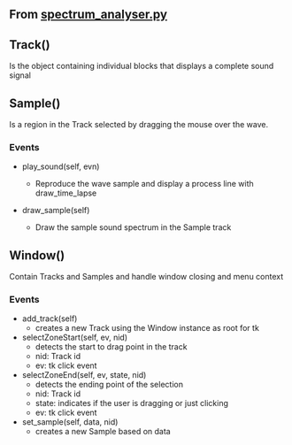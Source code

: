 ## From [spectrum_analyser.py](spectrum_analyser.py)

Track()
-------

Is the object containing individual blocks that displays a complete sound signal


Sample()
--------

Is a region in the Track selected by dragging the mouse over the wave.

### Events

- play_sound(self, evn)
	* Reproduce the wave sample and display a process line with draw_time_lapse

- draw_sample(self)
	* Draw the sample sound spectrum in the Sample track


Window()
--------
Contain Tracks and Samples and handle window closing and menu context

### Events

- add_track(self)
	* creates a new Track using the Window instance as root for tk
- selectZoneStart(self, ev, nid)
	* detects the start to drag point in the track
	* nid: Track id
	* ev: tk click event
- selectZoneEnd(self, ev, state, nid)
	* detects the ending point of the selection
	* nid: Track id
	* state: indicates if the user is dragging or just clicking
	* ev: tk click event
- set_sample(self, data, nid)
	* creates a new Sample based on data
